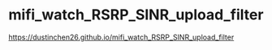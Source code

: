 # mifi_watch_RSRP_SINR_upload_filter

https://dustinchen26.github.io/mifi_watch_RSRP_SINR_upload_filter
